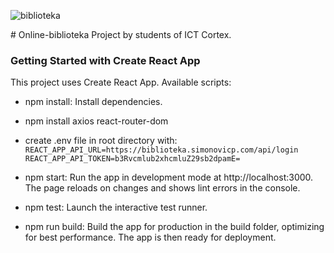 [](https://komarev.com/ghpvc/?/Danz1nger/Online-biblioteka)
<p align="left"> <img src="https://komarev.com/ghpvc/?username=Danz1nger/Online-biblioteka&label=Biblioteka%20views&color=0e75b6&style=flat" alt="biblioteka" /> </p>
# Online-biblioteka
Project by students of ICT Cortex.

### Getting Started with Create React App
This project uses Create React App. Available scripts:

- npm install: Install dependencies.
- npm install axios react-router-dom
- create .env file in root directory with:
`REACT_APP_API_URL=https://biblioteka.simonovicp.com/api/login
REACT_APP_API_TOKEN=b3Rvcmlub2xhcmluZ29sb2dpamE=`

- npm start: Run the app in development mode at http://localhost:3000. The page reloads on changes and shows lint errors in the console.
- npm test: Launch the interactive test runner.
- npm run build: Build the app for production in the build folder, optimizing for best performance. The app is then ready for deployment.
